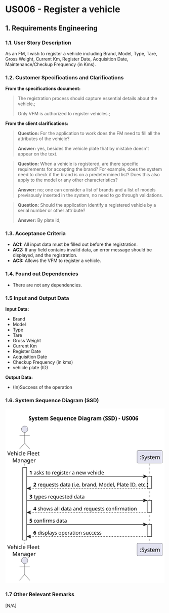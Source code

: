 # US006 - Register a vehicle


## 1. Requirements Engineering

### 1.1. User Story Description

As an FM, I wish to register a vehicle including Brand, Model, Type, Tare,
Gross Weight, Current Km, Register Date, Acquisition Date, Maintenance/Checkup Frequency (in Kms).

### 1.2. Customer Specifications and Clarifications 

**From the specifications document:**

>	The registration process should capture essential details about the vehicle.;
>
>   Only VFM is authorized to register vehicles.;

**From the client clarifications:**

> **Question:** For the application to work does the FM need to fill all the attributes of the vehicle?
>
> **Answer:** yes, besides the vehicle plate that by mistake doesn't appear on the text.

> **Question:** When a vehicle is registered, are there specific requirements for accepting the brand? For example, does the system need to check if the brand is on a predetermined list? Does this also apply to the model or any other characteristics?
>
> **Answer:** no; one can consider a list of brands and a list of models previsously inserted in the system, no need to go through validations.

> **Question:** Should the application identify a registered vehicle by a serial number or other attribute?
> 
> **Answer:** By plate id;

### 1.3. Acceptance Criteria

* **AC1:** All input data must be filled out before the registration.
* **AC2:** If any field contains invalid data, an error message should be displayed, and the registration. 
* **AC3:** Allows the VFM to register a vehicle.

### 1.4. Found out Dependencies

* There are not any dependencies.

### 1.5 Input and Output Data

**Input Data:**
  * Brand
  * Model
  * Type
  * Tare
  * Gross Weight
  * Current Km
  * Register Date
  * Acquisition Date
  * Checkup Frequency (in kms)
  * vehicle plate (ID)

**Output Data:**
* (In)Success of the operation

### 1.6. System Sequence Diagram (SSD)

![System Sequence Diagram - Alternative One](svg/us006-system-sequence-diagram.svg)


### 1.7 Other Relevant Remarks
[N/A]